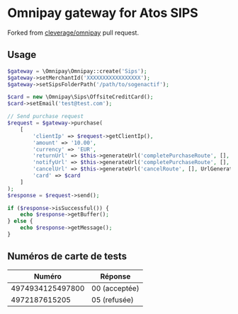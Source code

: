 # Omnipay gateway for Atos SIPS

Forked from [cleverage/omnipay](https://github.com/cleverage/omnipay/tree/86393d95e6413fc986f4559dadf523d7a0103dc5) pull request.

## Usage

```php
$gateway = \Omnipay\Omnipay::create('Sips');
$gateway->setMerchantId('XXXXXXXXXXXXXXXXX');
$gateway->setSipsFolderPath('/path/to/sogenactif');

$card = new \Omnipay\Sips\OffsiteCreditCard();
$card->setEmail('test@test.com');

// Send purchase request
$request = $gateway->purchase(
    [
        'clientIp' => $request->getClientIp(),
        'amount' => '10.00',
        'currency' => 'EUR',
        'returnUrl' => $this->generateUrl('completePurchaseRoute', [], UrlGenerator::ABSOLUTE_URL),
        'notifyUrl' => $this->generateUrl('completePurchaseRoute', [], UrlGenerator::ABSOLUTE_URL),
        'cancelUrl' => $this->generateUrl('cancelRoute', [], UrlGenerator::ABSOLUTE_URL),
        'card' => $card
    ]
);
$response = $request->send();

if ($response->isSuccessful()) {
    echo $response->getBuffer();
} else {
    echo $response->getMessage();
}
```

## Numéros de carte de tests

| Numéro | Réponse |
| --- | --- |
| 4974934125497800 | 00 (acceptée) |
| 4972187615205 | 05 (refusée) |